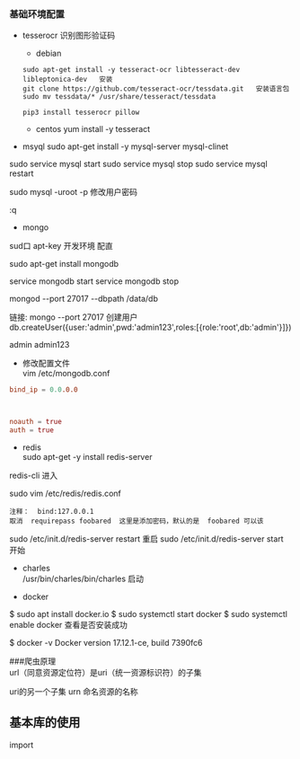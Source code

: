 ### 基础环境配置


+ tesserocr  识别图形验证码   
   -  debian 
    ```
    sudo apt-get install -y tesseract-ocr libtesseract-dev libleptonica-dev   安装
    git clone https://github.com/tesseract-ocr/tessdata.git   安装语言包
    sudo mv tessdata/* /usr/share/tesseract/tessdata
    
    pip3 install tesserocr pillow
    ```
   
   -  centos   yum install -y tesseract
   
   
+ msyql
sudo apt-get install -y mysql-server mysql-clinet   

sudo service  mysql start
sudo service  mysql stop
sudo service mysql restart 


sudo mysql -uroot -p 修改用户密码  

:q

+ mongo

sud口 apt-key
开发环境 配直

sudo apt-get install mongodb  

service mongodb start
service mongodb stop     

mongod --port 27017 --dbpath /data/db


链接: mongo --port 27017
创建用户
db.createUser({user:'admin',pwd:'admin123',roles:[{role:'root',db:'admin'}]})

admin
admin123



- 修改配置文件  
vim /etc/mongodb.conf

```conf
bind_ip = 0.0.0.0



noauth = true
auth = true
```


+ redis  
sudo apt-get -y install redis-server

redis-cli 进入


sudo  vim /etc/redis/redis.conf
```angular2html
注释：  bind:127.0.0.1
取消  requirepass foobared  这里是添加密码，默认的是  foobared 可以该
 ```

sudo /etc/init.d/redis-server  restart  重启
sudo /etc/init.d/redis-server  start  开始


+ charles  
/usr/bin/charles/bin/charles 启动


+ docker

$ sudo apt install docker.io
$ sudo systemctl start docker
$ sudo systemctl enable docker
查看是否安装成功

$ docker -v
Docker version 17.12.1-ce, build 7390fc6


###爬虫原理   
url（同意资源定位符）是uri（统一资源标识符）的子集

uri的另一个子集 urn 命名资源的名称



## 基本库的使用  
import


